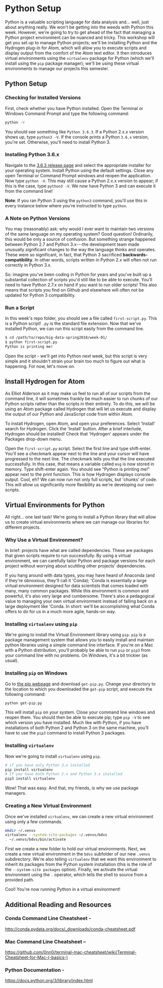 # Python Setup

Python is a valuable scripting language for data analysis and... well, just about anything really. We won't be getting into the weeds with Python this week. However, we're going to try to get ahead of the fact that managing a Python project environment can be nuanced and tricky. This workshop will get you set up to manage Python projects; we'll be installing Python and the Hydrogen plug-in for Atom, which will allow you to execute scripts and display output from the comfort of the Atom text editor. It then introduces virtual environments using the `virtualenv` package for Python (which we'll install using the `pip` package manager); we'll be using these virtual environments to manage our projects this semester.

## Python Setup

### Checking for Installed Versions

First, check whether you have Python installed. Open the Terminal or Windows Command Prompt and type the following command:

```sh
python -V
```
You should see something like `Python 3.6.3`. If a Python 2.x.x version shows up, type `python3 -V`. If the console prints a Python `3.6.x` version, you're set. Otherwise, you'll need to install Python 3.

### Installing Python 3.6.x

Navigate to the [3.6.3 release page](https://www.python.org/downloads/release/python-363/) and select the appropriate installer for your operating system. Install Python using the default settings. Close any open Terminal or Command Prompt windows and reopen the application. Now type `python -V`. This may still cause a Python 2.x.x version to appear; if this is the case, type `python3 -V`. We now have Python 3 and can execute it from the command line!

**Note**: If you ran Python 3 using the `python3` command, you'll use this in every instance below where you're instructed to type `python`.

### A Note on Python Versions

You may (reasonably) ask: why would I ever want to maintain two versions of the same language on my operating system? Good question! Ordinarily, this would be only a source of confusion. But something strange happened between Python 2.7 and Python 3.x---the development team made unusually significant changes to the way the language thinks and operates. These were so significant, in fact, that Python 3 sacrificed **backwards-compatibility**. In other words, scripts written in Python 2.x will often not run correctly in Python 3.x.

So: imagine you've been coding in Python for years and you've built up a substantial collection of scripts you'd still like to be able to execute. You'll need to have Python 2.7.x on hand if you want to run older scripts! This also means that scripts you find on Github and elsewhere will often not be updated for Python 3 compatibility.

### Run a Script

In this week's repo folder, you should see a file called `first-script.py`. This is a Python script! `.py` is the standard file extension. Now that we've installed Python, we can run this script easily from the command line.

```sh
$ cd /path/to/repo/big-data-spring2018/week-01/
$ python first-script.py
Python is printing me!
```

Open the script - we'll get into Python next week, but this script is very simple and it shouldn't strain your brain too much to figure out what is happening. For now, let's move on.

## Install Hydrogen for Atom

As Elliot Alderson as it may make us feel to run all of our scripts from the command line, it will sometimes frankly be much easier to run chunks of our Python scripts rather than the scripts in their entirety. To do this, we will be using an Atom package called Hydrogen that will let us execute and display the output of our Python and JavaScript code from within Atom.

To install Hydrogen, open Atom, and open your preferences. Select 'Install' search for Hydrogen. Click the 'Install' button. After a brief interlude, Hydrogen should be installed! Check that 'Hydrogen' appears under the Packages drop-down menu.

Open the `first-script.py` script. Select the first line and type shift-enter. You'll see a checkmark appear next to the line and your cursor will have progressed to the next line. The checkmark tells you that the line executed successfully. In this case, that means a variable called `msg` is now stored in memory. Type shift-enter again.  You should see "Python is printing me!" appear next to the print function. This is how Hydrogen displays console output. Cool, eh? We can now run not only full scripts, but 'chunks' of code. This will allow us significantly more flexibility as we're developing our own scripts.

## Virtual Environments for Python

All right... one last task! We're going to install a Python library that will allow us to create virtual environments where we can manage our libraries for different projects.

### Why Use a Virtual Environment?

In brief: projects have what are called dependencies. These are packages that given scripts require to run successfully. By using a virtual environment, we can carefully tailor Python and package versions for each project without worrying about scuttling other projects' dependencies.

If you hang around with data types, you may have heard of Anaconda (and if they're obnoxious, they'll call it 'Conda); 'Conda is essentially a large virtual environment designed for data scientists that comes loaded with many, many common packages. While this environment is common and powerful, it's also very large and cumbersome. There's also a pedagogical value to managing your own virtual environment instead of falling back on a large deployment like 'Conda. In short: we'll be accomplishing what Conda offers to do for us in a much more agile, hands-on way.

### Installing `virtualenv` using `pip`

We're going to install the Virtual Environment library using `pip`. `pip` is a package management system that allows you to easily install and maintain python libraries using a simple command line interface. If you're on a Mac with a Python distribution, you'll probably be able to run `pip` or `pip3` from your command line with no problems. On Windows, it's a bit trickier (as usual).

### Installing `pip` on Windows

Go to [the pip webpage](https://pip.pypa.io/en/stable/installing/#installing-with-get-pip-py) and download `get-pip.py`. Change your directory to the location to which you downloaded the `get-pip` script, and execute the following command:

```sh
python get-pip.py
```

This will install `pip` on your system. Close your command line windows and reopen them. You should then be able to execute pip; type `pip -V` to see which version you have installed. Much like with Python, if you have installations of both Python 2 and Python 3 on the same machine, you'll have to use the `pip3` command to install Python 3 packages.

### Installing `virtualenv`

Now we're going to install `virtualenv` using `pip`.

```sh
# if you have only Python 3.x installed
pip install virtualenv
# If you have both Python 2.x and Python 3.x installed
pip3 install virtualenv
```

Wow! That was easy. And that, my friends, is why we use package managers.

### Creating a New Virtual Environment

Once we've installed `virtualenv`, we can create a new virtual environment using only a few commands.

```sh
mkdir ~/.venvs
virtualenv --system-site-packages ~/.venvs/bdvs
. ~/.venvs/bdvs/bin/activate
```

First we create a new folder to hold our virtual environments. Next, we create a new virtual environment in the `bdvs` subfolder of our new `.venvs` subdirectory. We're also telling `virtualenv` that we want this environment to inherit its packages from the Python system installation (this is the role of the `--system-site packages` option). Finally, we activate the virtual environment using the `.` operator, which tells the shell to source from a provided path.

Cool! You're now running Python in a virtual environment!

## Additional Reading and Resources

### Conda Command Line Cheatsheet -
http://conda.pydata.org/docs/_downloads/conda-cheatsheet.pdf

### Mac Command Line Cheatsheet –
https://github.com/0nn0/terminal-mac-cheatsheet/wiki/Terminal-Cheatsheet-for-Mac-(-basics-)

### Python Documentation -
https://docs.python.org/3/library/index.html
